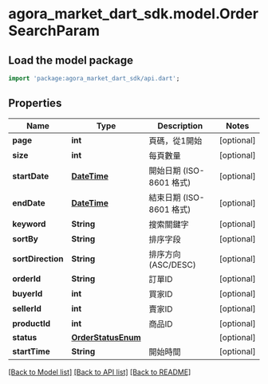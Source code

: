# agora_market_dart_sdk.model.OrderSearchParam

## Load the model package
```dart
import 'package:agora_market_dart_sdk/api.dart';
```

## Properties
Name | Type | Description | Notes
------------ | ------------- | ------------- | -------------
**page** | **int** | 頁碼，從1開始 | [optional] 
**size** | **int** | 每頁數量 | [optional] 
**startDate** | [**DateTime**](DateTime.md) | 開始日期 (ISO-8601 格式) | [optional] 
**endDate** | [**DateTime**](DateTime.md) | 結束日期 (ISO-8601 格式) | [optional] 
**keyword** | **String** | 搜索關鍵字 | [optional] 
**sortBy** | **String** | 排序字段 | [optional] 
**sortDirection** | **String** | 排序方向 (ASC/DESC) | [optional] 
**orderId** | **String** | 訂單ID | [optional] 
**buyerId** | **int** | 買家ID | [optional] 
**sellerId** | **int** | 賣家ID | [optional] 
**productId** | **int** | 商品ID | [optional] 
**status** | [**OrderStatusEnum**](OrderStatusEnum.md) |  | [optional] 
**startTime** | **String** | 開始時間 | [optional] 

[[Back to Model list]](../README.md#documentation-for-models) [[Back to API list]](../README.md#documentation-for-api-endpoints) [[Back to README]](../README.md)


